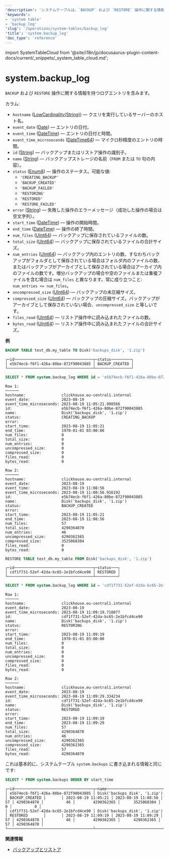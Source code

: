 ```yaml
---
'description': 'システムテーブルは、`BACKUP` および `RESTORE` 操作に関する情報を含むログエントリを含みます。'
'keywords':
- 'system table'
- 'backup_log'
'slug': '/operations/system-tables/backup_log'
'title': 'system.backup_log'
'doc_type': 'reference'
---
```


import SystemTableCloud from '@site/i18n/jp/docusaurus-plugin-content-docs/current/_snippets/_system_table_cloud.md';


# system.backup_log

<SystemTableCloud/>

`BACKUP` および `RESTORE` 操作に関する情報を持つログエントリを含みます。

カラム:

- `hostname` ([LowCardinality(String)](../../sql-reference/data-types/string.md)) — クエリを実行しているサーバーのホスト名。
- `event_date` ([Date](../../sql-reference/data-types/date.md)) — エントリの日付。
- `event_time` ([DateTime](../../sql-reference/data-types/datetime.md)) — エントリの日付と時間。
- `event_time_microseconds` ([DateTime64](../../sql-reference/data-types/datetime64.md)) — マイクロ秒精度のエントリの時間。
- `id` ([String](../../sql-reference/data-types/string.md)) — バックアップまたはリストア操作の識別子。
- `name` ([String](../../sql-reference/data-types/string.md)) — バックアップストレージの名前（`FROM` または `TO` 句の内容）。
- `status` ([Enum8](../../sql-reference/data-types/enum.md)) — 操作のステータス。可能な値:
  - `'CREATING_BACKUP'`
  - `'BACKUP_CREATED'`
  - `'BACKUP_FAILED'`
  - `'RESTORING'`
  - `'RESTORED'`
  - `'RESTORE_FAILED'`
- `error` ([String](../../sql-reference/data-types/string.md)) — 失敗した操作のエラーメッセージ（成功した操作の場合は空文字列）。
- `start_time` ([DateTime](../../sql-reference/data-types/datetime.md)) — 操作の開始時間。
- `end_time` ([DateTime](../../sql-reference/data-types/datetime.md)) — 操作の終了時間。
- `num_files` ([UInt64](/sql-reference/data-types/int-uint#integer-ranges)) — バックアップに保存されているファイルの数。
- `total_size` ([UInt64](/sql-reference/data-types/int-uint#integer-ranges)) — バックアップに保存されているファイルの合計サイズ。
- `num_entries` ([UInt64](/sql-reference/data-types/int-uint#integer-ranges)) — バックアップ内のエントリの数、すなわちバックアップがフォルダとして保存されている場合はフォルダ内のファイルの数、またはバックアップがアーカイブとして保存されている場合はアーカイブ内のファイルの数です。増分バックアップの場合や空のファイルまたは重複ファイルを含む場合は `num_files` と異なります。常に成り立つこと: `num_entries <= num_files`。
- `uncompressed_size` ([UInt64](/sql-reference/data-types/int-uint#integer-ranges)) — バックアップの未圧縮サイズ。
- `compressed_size` ([UInt64](/sql-reference/data-types/int-uint#integer-ranges)) — バックアップの圧縮サイズ。バックアップがアーカイブとして保存されていない場合、`uncompressed_size` と等しいです。
- `files_read` ([UInt64](/sql-reference/data-types/int-uint#integer-ranges)) — リストア操作中に読み込まれたファイルの数。
- `bytes_read` ([UInt64](/sql-reference/data-types/int-uint#integer-ranges)) — リストア操作中に読み込まれたファイルの合計サイズ。

**例**

```sql
BACKUP TABLE test_db.my_table TO Disk('backups_disk', '1.zip')
```
```response
┌─id───────────────────────────────────┬─status─────────┐
│ e5b74ecb-f6f1-426a-80be-872f90043885 │ BACKUP_CREATED │
└──────────────────────────────────────┴────────────────┘
```
```sql
SELECT * FROM system.backup_log WHERE id = 'e5b74ecb-f6f1-426a-80be-872f90043885' ORDER BY event_date, event_time_microseconds \G
```
```response
Row 1:
──────
hostname:                clickhouse.eu-central1.internal
event_date:              2023-08-19
event_time_microseconds: 2023-08-19 11:05:21.998566
id:                      e5b74ecb-f6f1-426a-80be-872f90043885
name:                    Disk('backups_disk', '1.zip')
status:                  CREATING_BACKUP
error:                   
start_time:              2023-08-19 11:05:21
end_time:                1970-01-01 03:00:00
num_files:               0
total_size:              0
num_entries:             0
uncompressed_size:       0
compressed_size:         0
files_read:              0
bytes_read:              0

Row 2:
──────
hostname:                clickhouse.eu-central1.internal
event_date:              2023-08-19
event_time:              2023-08-19 11:08:56
event_time_microseconds: 2023-08-19 11:08:56.916192
id:                      e5b74ecb-f6f1-426a-80be-872f90043885
name:                    Disk('backups_disk', '1.zip')
status:                  BACKUP_CREATED
error:                   
start_time:              2023-08-19 11:05:21
end_time:                2023-08-19 11:08:56
num_files:               57
total_size:              4290364870
num_entries:             46
uncompressed_size:       4290362365
compressed_size:         3525068304
files_read:              0
bytes_read:              0
```
```sql
RESTORE TABLE test_db.my_table FROM Disk('backups_disk', '1.zip')
```
```response
┌─id───────────────────────────────────┬─status───┐
│ cdf1f731-52ef-42da-bc65-2e1bfcd4ce90 │ RESTORED │
└──────────────────────────────────────┴──────────┘
```
```sql
SELECT * FROM system.backup_log WHERE id = 'cdf1f731-52ef-42da-bc65-2e1bfcd4ce90' ORDER BY event_date, event_time_microseconds \G
```
```response
Row 1:
──────
hostname:                clickhouse.eu-central1.internal
event_date:              2023-08-19
event_time_microseconds: 2023-08-19 11:09:19.718077
id:                      cdf1f731-52ef-42da-bc65-2e1bfcd4ce90
name:                    Disk('backups_disk', '1.zip')
status:                  RESTORING
error:                   
start_time:              2023-08-19 11:09:19
end_time:                1970-01-01 03:00:00
num_files:               0
total_size:              0
num_entries:             0
uncompressed_size:       0
compressed_size:         0
files_read:              0
bytes_read:              0

Row 2:
──────
hostname:                clickhouse.eu-central1.internal
event_date:              2023-08-19
event_time_microseconds: 2023-08-19 11:09:29.334234
id:                      cdf1f731-52ef-42da-bc65-2e1bfcd4ce90
name:                    Disk('backups_disk', '1.zip')
status:                  RESTORED
error:                   
start_time:              2023-08-19 11:09:19
end_time:                2023-08-19 11:09:29
num_files:               57
total_size:              4290364870
num_entries:             46
uncompressed_size:       4290362365
compressed_size:         4290362365
files_read:              57
bytes_read:              4290364870
```

これは基本的に、システムテーブル `system.backups` に書き込まれる情報と同じです:

```sql
SELECT * FROM system.backups ORDER BY start_time
```
```response
┌─id───────────────────────────────────┬─name──────────────────────────┬─status─────────┬─error─┬──────────start_time─┬────────────end_time─┬─num_files─┬─total_size─┬─num_entries─┬─uncompressed_size─┬─compressed_size─┬─files_read─┬─bytes_read─┐
│ e5b74ecb-f6f1-426a-80be-872f90043885 │ Disk('backups_disk', '1.zip') │ BACKUP_CREATED │       │ 2023-08-19 11:05:21 │ 2023-08-19 11:08:56 │        57 │ 4290364870 │          46 │        4290362365 │      3525068304 │          0 │          0 │
│ cdf1f731-52ef-42da-bc65-2e1bfcd4ce90 │ Disk('backups_disk', '1.zip') │ RESTORED       │       │ 2023-08-19 11:09:19 │ 2023-08-19 11:09:29 │        57 │ 4290364870 │          46 │        4290362365 │      4290362365 │         57 │ 4290364870 │
└──────────────────────────────────────┴───────────────────────────────┴────────────────┴───────┴─────────────────────┴─────────────────────┴───────────┴────────────┴─────────────┴───────────────────┴─────────────────┴────────────┴────────────┘
```

**関連情報**

- [バックアップとリストア](../../operations/backup.md)
